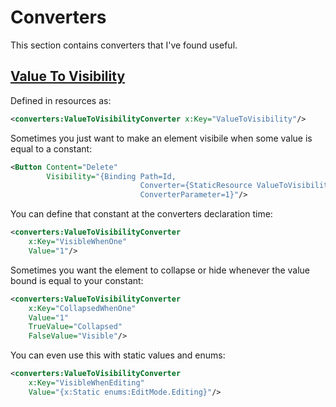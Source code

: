 Converters
==========

This section contains converters that I've found useful.

[Value To Visibility](ValueToVisibilityConverter.cs)
-------------------

Defined in resources as:

``` XML
<converters:ValueToVisibilityConverter x:Key="ValueToVisibility"/>
```

Sometimes you just want to make an element visibile when some value is equal to a constant:

``` XML
<Button Content="Delete"
        Visibility="{Binding Path=Id, 
                             Converter={StaticResource ValueToVisibility}, 
                             ConverterParameter=1}"/>
```

You can define that constant at the converters declaration time:

``` XML
<converters:ValueToVisibilityConverter 
	x:Key="VisibleWhenOne" 
	Value="1"/>
```

Sometimes you want the element to collapse or hide whenever the value bound is equal to your constant:

``` XML
<converters:ValueToVisibilityConverter 
	x:Key="CollapsedWhenOne" 
	Value="1" 
	TrueValue="Collapsed" 
	FalseValue="Visible"/>
```

You can even use this with static values and enums:

``` XML
<converters:ValueToVisibilityConverter 
	x:Key="VisibleWhenEditing" 
	Value="{x:Static enums:EditMode.Editing}"/>
```
